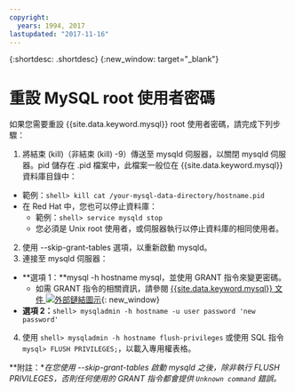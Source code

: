 ```yaml
---
copyright:
  years: 1994, 2017
lastupdated: "2017-11-16"
---
```


{:shortdesc: .shortdesc}
{:new_window: target="_blank"}

# 重設 MySQL root 使用者密碼

如果您需要重設 {{site.data.keyword.mysql}} root 使用者密碼，請完成下列步驟：

1. 將結束 (kill)（非結束 (kill) -9）傳送至 mysqld 伺服器，以關閉 mysqld 伺服器。pid 儲存在 .pid 檔案中，此檔案一般位在 {{site.data.keyword.mysql}} 資料庫目錄中：
  * 範例：`shell> kill cat /your-mysql-data-directory/hostname.pid`
  * 在 Red Hat 中，您也可以停止資料庫：
    * 範例：`shell> service mysqld stop`
    * 您必須是 Unix root 使用者，或伺服器執行以停止資料庫的相同使用者。
2. 使用 --skip-grant-tables 選項，以重新啟動 mysqld。
3. 連接至 mysqld 伺服器：
  * **選項 1：**mysql -h hostname mysql，並使用 GRANT 指令來變更密碼。
    * 如需 GRANT 指令的相關資訊，請參閱 [{{site.data.keyword.mysql}} 文件 ![外部鏈結圖示](../../icons/launch-glyph.svg "外部鏈結圖示")](http://www.mysql.com/doc/G/R/GRANT.html){: new_window}
  * **選項 2：**`shell> mysqladmin -h hostname -u user password 'new password'`
4. 使用 `shell> mysqladmin -h hostname flush-privileges` 或使用 SQL 指令 `mysql> FLUSH PRIVILEGES;`，以載入專用權表格。


**附註：**在您使用 --skip-grant-tables 啟動 mysqld 之後，除非執行 _FLUSH PRIVILEGES_，否則任何使用的 GRANT 指令都會提供 `Unknown command` 錯誤。*
